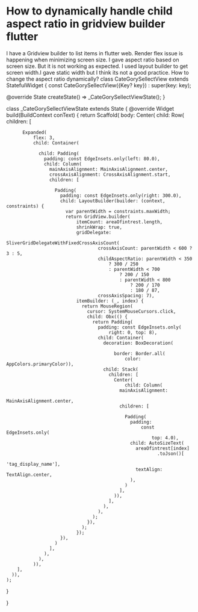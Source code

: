 
# How to dynamically handle child aspect ratio in gridview builder flutter

I have a Gridview builder to list items in flutter web. Render flex issue is happening when minimizing screen size. I gave aspect ratio based on screen size. But it is not working as expected. I used layout builder to get screen width.I gave static width but I think its not a good practice.
How to change the aspect ratio dynamically?
class CateGorySellectView extends StatefulWidget {
  const CateGorySellectView({Key? key}) : super(key: key);

  @override
  State<CateGorySellectView> createState() => _CateGorySellectViewState();
}

class _CateGorySellectViewState extends State<CateGorySellectView> {
  @override
  Widget build(BuildContext conText) {
    return Scaffold(
      body: Center(
          child: Row(
        children: [
        
          Expanded(
              flex: 3,
              child: Container(
              
                child: Padding(
                  padding: const EdgeInsets.only(left: 80.0),
                  child: Column(
                    mainAxisAlignment: MainAxisAlignment.center,
                    crossAxisAlignment: CrossAxisAlignment.start,
                    children: [
                   
                      Padding(
                        padding: const EdgeInsets.only(right: 300.0),
                        child: LayoutBuilder(builder: (context, constraints) {
                          var parentWidth = constraints.maxWidth;
                          return GridView.builder(
                              itemCount: areaOfintrest.length,
                              shrinkWrap: true,
                              gridDelegate:
                                  SliverGridDelegateWithFixedCrossAxisCount(
                                      crossAxisCount: parentWidth < 600 ? 3 : 5,
                                      childAspectRatio: parentWidth < 350
                                          ? 300 / 250
                                          : parentWidth < 700
                                              ? 200 / 150
                                              : parentWidth < 800
                                                  ? 200 / 170
                                                  : 180 / 87,
                                      crossAxisSpacing: 7),
                              itemBuilder: (_, index) {
                                return MouseRegion(
                                  cursor: SystemMouseCursors.click,
                                  child: Obx(() {
                                    return Padding(
                                      padding: const EdgeInsets.only(
                                          right: 0, top: 8),
                                      child: Container(
                                        decoration: BoxDecoration(
    
                                            border: Border.all(
                                                color: AppColors.primaryColor)),
                                        child: Stack(
                                          children: [
                                            Center(
                                                child: Column(
                                              mainAxisAlignment:
                                                  MainAxisAlignment.center,
                                              children: [
                                   
                                                Padding(
                                                  padding:
                                                      const EdgeInsets.only(
                                                          top: 4.0),
                                                  child: AutoSizeText(
                                                    areaOfintrest[index]
                                                            .toJson()[
                                                        'tag_display_name'],
                                                    textAlign: TextAlign.center,
                                                  ),
                                                )
                                              ],
                                            )),
                                          ],
                                        ),
                                      ),
                                    );
                                  }),
                                );
                              });
                        }),
                      )
                    ],
                  ),
                ),
              )),
        ],
      )),
    );
  }

}


        